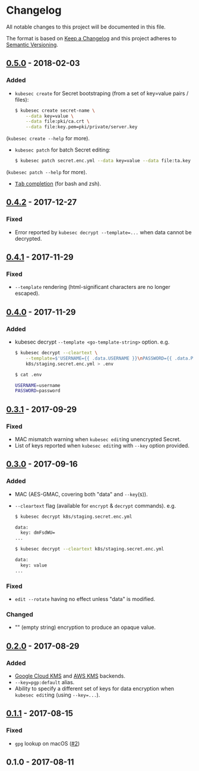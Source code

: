 # Changelog
All notable changes to this project will be documented in this file.

The format is based on [Keep a Changelog](http://keepachangelog.com/en/1.0.0/)
and this project adheres to [Semantic Versioning](http://semver.org/spec/v2.0.0.html).

## [0.5.0] - 2018-02-03

### Added
- `kubesec create` for Secret bootstraping (from a set of key=value pairs / files): 
  
    ```sh
    $ kubesec create secret-name \
        --data key=value \
        --data file:pki/ca.crt \
        --data file:key.pem=pki/private/server.key
    ```
(`kubesec create --help` for more).
- `kubesec patch` for batch Secret editing: 
  
    ```sh
    $ kubesec patch secret.enc.yml --data key=value --data file:ta.key
    ```     
(`kubesec patch --help` for more). 
- [<kbd>Tab</kbd> completion](https://github.com/shyiko/kubesec#tab-completion) (for bash and zsh).

## [0.4.2] - 2017-12-27

### Fixed
- Error reported by `kubesec decrypt --template=...` when data cannot be decrypted.   

## [0.4.1] - 2017-11-29

### Fixed
- `--template` rendering (html-significant characters are no longer escaped).  

## [0.4.0] - 2017-11-29

### Added
- kubesec decrypt `--template <go-template-string>` option. e.g.

    ```sh
    $ kubesec decrypt --cleartext \
        --template=$'USERNAME={{ .data.USERNAME }}\nPASSWORD={{ .data.PASSWORD }}' \
        k8s/staging.secret.enc.yml > .env
    
    $ cat .env
    
    USERNAME=username
    PASSWORD=password    
    ```  

## [0.3.1] - 2017-09-29

### Fixed
- MAC mismatch warning when `kubesec edit`ing unencrypted Secret.
- List of keys reported when `kubesec edit`ing with `--key` option provided.  

## [0.3.0] - 2017-09-16

### Added
- MAC (AES-GMAC, covering both "data" and `--key`(s)).
- `--cleartext` flag (available for `encrypt` & `decrypt` commands). e.g.

    ```sh
    $ kubesec decrypt k8s/staging.secret.enc.yml
    
    data:
      key: dmFsdWU= 
    ...
    
    $ kubesec decrypt --cleartext k8s/staging.secret.enc.yml
    
    data:
      key: value
    ...
    ```

### Fixed
- `edit --rotate` having no effect unless "data" is modified. 

### Changed
- "" (empty string) encryption to produce an opaque value.

## [0.2.0] - 2017-08-29

### Added
- [Google Cloud KMS](https://cloud.google.com/kms/) and [AWS KMS](https://aws.amazon.com/kms/) backends.
- `--key=pgp:default` alias.
- Ability to specify a different set of keys for data encryption when `kubesec edit`ing (using `--key=...`). 

## [0.1.1] - 2017-08-15

### Fixed
- `gpg` lookup on macOS ([#2](https://github.com/shyiko/kubesec/issues/2))

## 0.1.0 - 2017-08-11

[0.5.0]: https://github.com/shyiko/kubesec/compare/0.4.2...0.5.0
[0.4.2]: https://github.com/shyiko/kubesec/compare/0.4.1...0.4.2
[0.4.1]: https://github.com/shyiko/kubesec/compare/0.4.0...0.4.1
[0.4.0]: https://github.com/shyiko/kubesec/compare/0.3.1...0.4.0
[0.3.1]: https://github.com/shyiko/kubesec/compare/0.3.0...0.3.1
[0.3.0]: https://github.com/shyiko/kubesec/compare/0.2.0...0.3.0
[0.2.0]: https://github.com/shyiko/kubesec/compare/0.1.1...0.2.0
[0.1.1]: https://github.com/shyiko/kubesec/compare/0.1.0...0.1.1
